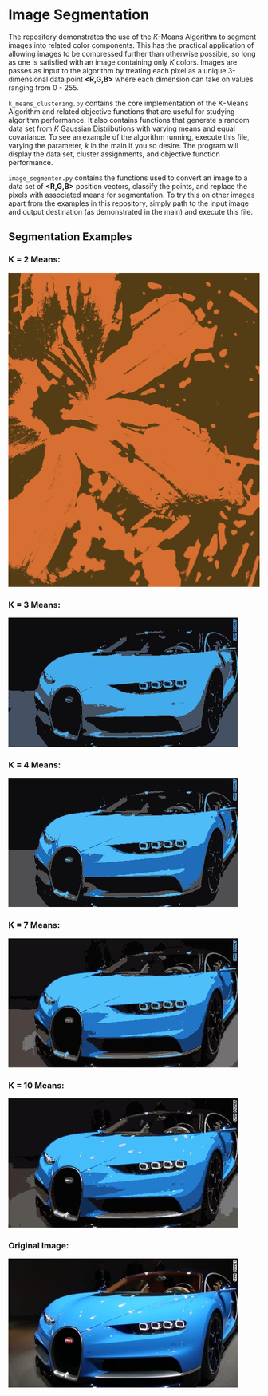 # Image Segmentation

The repository demonstrates the use of the _K_-Means Algorithm to segment images into related color components. This has the practical application of allowing images to be compressed further than otherwise possible, so long as one is satisfied with an image containing only _K_ colors. Images are passes as input to the algorithm by treating each pixel as a unique 3-dimensional data point **<R,G,B>** where each dimension can take on values ranging from 0 - 255.

`k_means_clustering.py` contains the core implementation of the _K_-Means Algorithm and related objective functions that are useful for studying algorithm performance. It also contains functions that generate a random data set from _K_ Gaussian Distributions with varying means and equal covariance. To see an example of the algorithm running, execute this file, varying the parameter, _k_ in the main if you so desire. The program will display the data set, cluster assignments, and objective function performance.

`image_segmenter.py` contains the functions used to convert an image to a data set of **<R,G,B>** position vectors, classify the points, and replace the pixels with associated means for segmentation. To try this on other images apart from the examples in this repository, simply path to the input image and output destination (as demonstrated in the main) and execute this file.

## Segmentation Examples

### K = 2 Means:
![alt text](./Images/flower_segmented_2.jpg?raw=true)
### K = 3 Means:
![alt text](./Images/bugatti_segmented_3.jpg?raw=true)
### K = 4 Means:
![alt text](./Images/bugatti_segmented_4.jpg?raw=true)
### K = 7 Means:
![alt text](./Images/bugatti_segmented_7.jpg?raw=true)
### K = 10 Means:
![alt text](./Images/bugatti_segmented_10.jpg?raw=true)
### Original Image:
![alt text](./Images/bugatti.jpg?raw=true)
